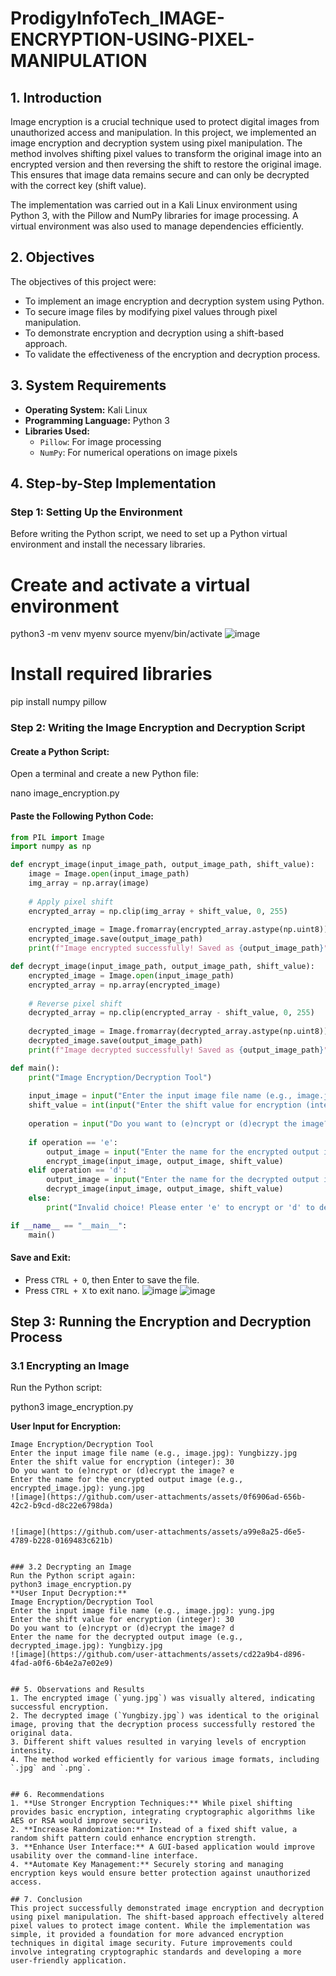 # ProdigyInfoTech_IMAGE-ENCRYPTION-USING-PIXEL-MANIPULATION
## 1. Introduction
Image encryption is a crucial technique used to protect digital images from unauthorized access and manipulation. In this project, we implemented an image encryption and decryption system using pixel manipulation. The method involves shifting pixel values to transform the original image into an encrypted version and then reversing the shift to restore the original image. This ensures that image data remains secure and can only be decrypted with the correct key (shift value).

The implementation was carried out in a Kali Linux environment using Python 3, with the Pillow and NumPy libraries for image processing. A virtual environment was also used to manage dependencies efficiently.

## 2. Objectives
The objectives of this project were:
- To implement an image encryption and decryption system using Python.
- To secure image files by modifying pixel values through pixel manipulation.
- To demonstrate encryption and decryption using a shift-based approach.
- To validate the effectiveness of the encryption and decryption process.

## 3. System Requirements
- **Operating System:** Kali Linux
- **Programming Language:** Python 3
- **Libraries Used:**
  - `Pillow`: For image processing
  - `NumPy`: For numerical operations on image pixels


## 4. Step-by-Step Implementation

### Step 1: Setting Up the Environment
Before writing the Python script, we need to set up a Python virtual environment and install the necessary libraries.

# Create and activate a virtual environment
python3 -m venv myenv
source myenv/bin/activate
![image](https://github.com/user-attachments/assets/1f933d0c-8ed8-47c7-b9a1-9f5850d64627)

# Install required libraries
pip install numpy pillow


### Step 2: Writing the Image Encryption and Decryption Script

#### Create a Python Script:
Open a terminal and create a new Python file:

nano image_encryption.py

#### Paste the Following Python Code:

```python
from PIL import Image
import numpy as np

def encrypt_image(input_image_path, output_image_path, shift_value):
    image = Image.open(input_image_path)
    img_array = np.array(image)
    
    # Apply pixel shift
    encrypted_array = np.clip(img_array + shift_value, 0, 255)
    
    encrypted_image = Image.fromarray(encrypted_array.astype(np.uint8))
    encrypted_image.save(output_image_path)
    print(f"Image encrypted successfully! Saved as {output_image_path}")

def decrypt_image(input_image_path, output_image_path, shift_value):
    encrypted_image = Image.open(input_image_path)
    encrypted_array = np.array(encrypted_image)
    
    # Reverse pixel shift
    decrypted_array = np.clip(encrypted_array - shift_value, 0, 255)
    
    decrypted_image = Image.fromarray(decrypted_array.astype(np.uint8))
    decrypted_image.save(output_image_path)
    print(f"Image decrypted successfully! Saved as {output_image_path}")

def main():
    print("Image Encryption/Decryption Tool")
    
    input_image = input("Enter the input image file name (e.g., image.jpg): ")
    shift_value = int(input("Enter the shift value for encryption (integer): "))
    
    operation = input("Do you want to (e)ncrypt or (d)ecrypt the image? ").lower()
    
    if operation == 'e':
        output_image = input("Enter the name for the encrypted output image (e.g., encrypted_image.jpg): ")
        encrypt_image(input_image, output_image, shift_value)
    elif operation == 'd':
        output_image = input("Enter the name for the decrypted output image (e.g., decrypted_image.jpg): ")
        decrypt_image(input_image, output_image, shift_value)
    else:
        print("Invalid choice! Please enter 'e' to encrypt or 'd' to decrypt.")

if __name__ == "__main__":
    main()
```

#### Save and Exit:
- Press `CTRL + O`, then Enter to save the file.
- Press `CTRL + X` to exit nano.
![image](https://github.com/user-attachments/assets/a900075c-1aef-4626-bb67-3075494302c8)
![image](https://github.com/user-attachments/assets/eecf4589-1187-46d8-bca5-f9c3e02971ce)


## Step 3: Running the Encryption and Decryption Process

### 3.1 Encrypting an Image
Run the Python script:

python3 image_encryption.py

**User Input for Encryption:**
```plaintext
Image Encryption/Decryption Tool
Enter the input image file name (e.g., image.jpg): Yungbizzy.jpg
Enter the shift value for encryption (integer): 30
Do you want to (e)ncrypt or (d)ecrypt the image? e
Enter the name for the encrypted output image (e.g., encrypted_image.jpg): yung.jpg
![image](https://github.com/user-attachments/assets/0f6906ad-656b-42c2-b9cd-d8c22e6798da)


![image](https://github.com/user-attachments/assets/a99e8a25-d6e5-4789-b228-0169483c621b)


### 3.2 Decrypting an Image
Run the Python script again:
python3 image_encryption.py
**User Input Decryption:**
Image Encryption/Decryption Tool
Enter the input image file name (e.g., image.jpg): yung.jpg
Enter the shift value for encryption (integer): 30
Do you want to (e)ncrypt or (d)ecrypt the image? d
Enter the name for the decrypted output image (e.g., decrypted_image.jpg): Yungbizy.jpg
![image](https://github.com/user-attachments/assets/cd22a9b4-d896-4fad-a0f6-6b4e2a7e02e9)


## 5. Observations and Results
1. The encrypted image (`yung.jpg`) was visually altered, indicating successful encryption.
2. The decrypted image (`Yungbizy.jpg`) was identical to the original image, proving that the decryption process successfully restored the original data.
3. Different shift values resulted in varying levels of encryption intensity.
4. The method worked efficiently for various image formats, including `.jpg` and `.png`.


## 6. Recommendations
1. **Use Stronger Encryption Techniques:** While pixel shifting provides basic encryption, integrating cryptographic algorithms like AES or RSA would improve security.
2. **Increase Randomization:** Instead of a fixed shift value, a random shift pattern could enhance encryption strength.
3. **Enhance User Interface:** A GUI-based application would improve usability over the command-line interface.
4. **Automate Key Management:** Securely storing and managing encryption keys would ensure better protection against unauthorized access.

## 7. Conclusion
This project successfully demonstrated image encryption and decryption using pixel manipulation. The shift-based approach effectively altered pixel values to protect image content. While the implementation was simple, it provided a foundation for more advanced encryption techniques in digital image security. Future improvements could involve integrating cryptographic standards and developing a more user-friendly application.
